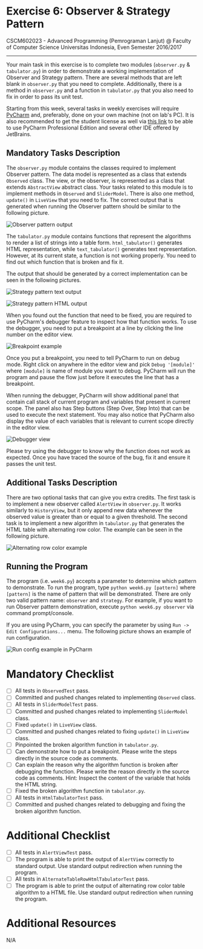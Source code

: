 Exercise 6: Observer & Strategy Pattern
=======================================

CSCM602023 - Advanced Programming (Pemrograman Lanjut) @ Faculty of
Computer Science Universitas Indonesia, Even Semester 2016/2017

* * *

Your main task in this exercise is to complete two modules (`observer.py` & 
`tabulator.py`) in order to demonstrate a working implementation of Observer 
and Strategy pattern. There are several methods that are left blank in 
`observer.py` that you need to complete. Additionally, there is a method in 
`observer.py` and a function in `tabulator.py` that you also need to fix 
in order to pass its unit test.

Starting from this week, several tasks in weekly exercises will require 
[PyCharm](https://www.jetbrains.com/pycharm/download/) and, preferably, 
done on your own machine (not on lab's PC). It is also recommended to get 
the student license as well via [this link](https://www.jetbrains.com/student/) 
to be able to use PyCharm Professional Edition and several other IDE offered 
by JetBrains.

Mandatory Tasks Description
---------------------------

The `observer.py` module contains the classes required to implement Observer 
pattern. The data model is represented as a class that extends `Observed` 
class. The view, or the observer, is represented as a class that extends 
`AbstractView` abstract class. Your tasks related to this module is to 
implement methods in `Observed` and `SliderModel`. There is also one method, 
`update()` in `LiveView` that you need to fix. The correct output that is 
generated when running the Observer pattern should be similar to the following 
picture.

![Observer pattern output](/img/observer_output.png)

The `tabulator.py` module contains functions that represent the algorithms to 
render a list of strings into a table form. `html_tabulator()` generates 
HTML representation, while `text_tabulator()` generates text representation. 
However, at its current state, a function is not working properly. You 
need to find out which function that is broken and fix it.

The output that should be generated by a correct implementation can be seen 
in the following pictures.

![Strategy pattern text output](/img/strategy_output_2.png)

![Strategy pattern HTML output](/img/correct_strategy_output_1.png)

When you found out the function that need to be fixed, you are required to 
use PyCharm's debugger feature to inspect how that function works. To use the 
debugger, you need to put a breakpoint at a line by clicking the line 
number on the editor view.

![Breakpoint example](/img/breakpoint.png)

Once you put a breakpoint, you need to tell PyCharm to run on debug mode. 
Right click on anywhere in the editor view and pick `Debug '[module]'` 
where `[module]` is name of module you want to debug. PyCharm will run 
the program and pause the flow just before it executes the line that 
has a breakpoint. 

When running the debugger, PyCharm will show additional panel that contain 
call stack of current program and variables that present in current scope. 
The panel also has Step buttons (Step Over, Step Into) that can be used to 
execute the next statement. You may also notice that PyCharm also display 
the value of each variables that is relevant to current scope 
directly in the editor view.

![Debugger view](/img/pycharm_debugger_view.png)

Please try using the debugger to know why the function does not work as 
expected. Once you have traced the source of the bug, fix it and ensure 
it passes the unit test.

Additional Tasks Description
----------------------------

There are two optional tasks that can give you extra credits. The first 
task is to implement a new observer called `AlertView` in `observer.py`. 
It works similarly to `HistoryView`, but it only append new data whenever 
the observed value is greater than or equal to a given threshold. The second 
task is to implement a new algorithm in `tabulator.py` that generates 
the HTML table with alternating row color. The example can be seen in the 
following picture.

![Alternating row color example](/img/alternate_row_example.png)

Running the Program
-------------------

The program (i.e. `week6.py`) accepts a parameter to determine which pattern 
to demonstrate. To run the program, type `python week6.py [pattern]` where 
`[pattern]` is the name of pattern that will be demonstrated. There are only 
two valid pattern name: `observer` and `strategy`. For example, if you want to 
run Observer pattern demonstration, execute `python week6.py observer` via 
command prompt/console. 

If you are using PyCharm, you can specify the parameter by using 
`Run -> Edit Configurations...` menu. The following picture shows an example 
of run configuration.

![Run config example in PyCharm](/img/run_config_pycharm.png) 


Mandatory Checklist
===================

* [ ] All tests in `ObservedTest` pass.
* [ ] Committed and pushed changes related to implementing `Observed` class.
* [ ] All tests in `SliderModelTest` pass.
* [ ] Committed and pushed changes related to implementing `SliderModel` class.
* [ ] Fixed `update()` in `LiveView` class.
* [ ] Committed and pushed changes related to fixing `update()` in `LiveView` class.
* [ ] Pinpointed the broken algorithm function in `tabulator.py`.
* [ ] Can demonstrate how to put a breakpoint. Please write the steps directly in the 
source code as comments.
* [ ] Can explain the reason why the algorithm function is broken after debugging the 
function. Please write the reason directly in the source code as comments. Hint: 
Inspect the content of the variable that holds the HTML string. 
* [ ] Fixed the broken algorithm function in `tabulator.py`.
* [ ] All tests in `HtmlTabulatorTest` pass.
* [ ] Committed and pushed changes related to debugging and fixing the broken 
algorithm function.

Additional Checklist
====================

* [ ] All tests in `AlertViewTest` pass.
* [ ] The program is able to print the output of `AlertView` 
correctly to standard output. Use standard output redirection 
when running the program.
* [ ] All tests in `AlternateTableRowHtmlTabulatorTest` pass.
* [ ] The program is able to print the output of alternating 
row color table algorithm to a HTML file. Use standard output 
redirection when running the program.

Additional Resources
====================

N/A
